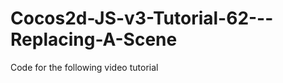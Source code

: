 Cocos2d-JS-v3-Tutorial-62---Replacing-A-Scene
=============================================

Code for the following video tutorial 
